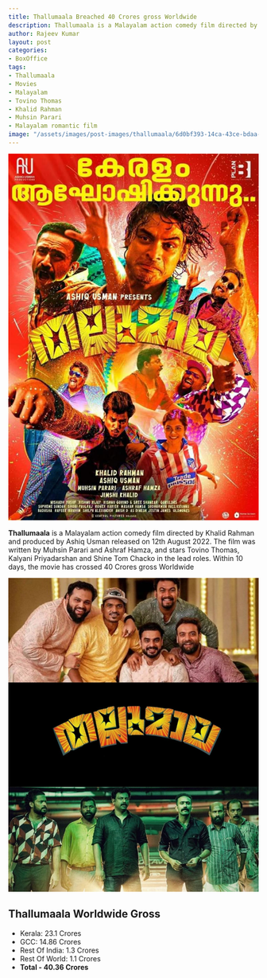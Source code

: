 ```yaml
---
title: Thallumaala Breached 40 Crores gross Worldwide
description: Thallumaala is a Malayalam action comedy film directed by Khalid Rahman released on 12th August 2022. The movie has crossed 40 Crores Gross.
author: Rajeev Kumar
layout: post
categories:
- BoxOffice
tags:
- Thallumaala
- Movies
- Malayalam
- Tovino Thomas
- Khalid Rahman
- Muhsin Parari
- Malayalam romantic film
image: "/assets/images/post-images/thallumaala/6d0bf393-14ca-43ce-bdaa-b36ec20250fa.jpeg"
---
```


![Thallumaala featured image](/assets/images/post-images/thallumaala/6d0bf393-14ca-43ce-bdaa-b36ec20250fa.jpeg)

**Thallumaala** is a Malayalam action comedy film directed by Khalid Rahman and produced by Ashiq Usman released on 12th August 2022. The film was written by Muhsin Parari and Ashraf Hamza, and stars Tovino Thomas, Kalyani Priyadarshan and Shine Tom Chacko in the lead roles. Within 10 days, the movie has crossed 40 Crores gross Worldwide

![Thallumaala featured image](/assets/images/post-images/thallumaala/90ecb5bc-c131-4886-87a8-4375be3c9cc2.jpeg)

## Thallumaala Worldwide Gross
- Kerala: 23.1 Crores
- GCC: 14.86 Crores
- Rest Of India: 1.3 Crores
- Rest Of World: 1.1 Crores
- **Total - 40.36 Crores**

